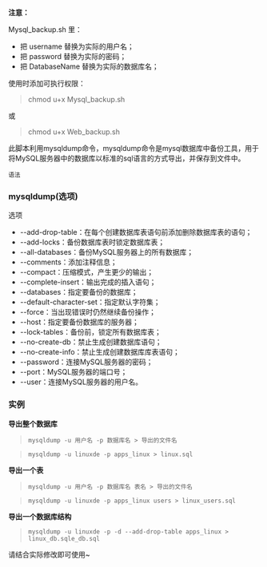 **注意：**

  Mysql_backup.sh 里：
  
* 把 username 替换为实际的用户名；
* 把 password 替换为实际的密码； 
* 把 DatabaseName 替换为实际的数据库名；

使用时添加可执行权限：
> chmod u+x Mysql_backup.sh 

或

> chmod u+x Web_backup.sh

此脚本利用mysqldump命令，mysqldump命令是mysql数据库中备份工具，用于将MySQL服务器中的数据库以标准的sql语言的方式导出，并保存到文件中。

`语法`
### mysqldump(选项)
选项
* --add-drop-table：在每个创建数据库表语句前添加删除数据库表的语句；
* --add-locks：备份数据库表时锁定数据库表；
* --all-databases：备份MySQL服务器上的所有数据库；
* --comments：添加注释信息；
* --compact：压缩模式，产生更少的输出；
* --complete-insert：输出完成的插入语句；
* --databases：指定要备份的数据库；
* --default-character-set：指定默认字符集；
* --force：当出现错误时仍然继续备份操作；
* --host：指定要备份数据库的服务器；
* --lock-tables：备份前，锁定所有数据库表；
* --no-create-db：禁止生成创建数据库语句；
* --no-create-info：禁止生成创建数据库库表语句；
* --password：连接MySQL服务器的密码；
* --port：MySQL服务器的端口号；
* --user：连接MySQL服务器的用户名。

### 实例
**导出整个数据库**

> `mysqldump -u 用户名 -p 数据库名 > 导出的文件名`

> `mysqldump -u linuxde -p apps_linux > linux.sql`

**导出一个表**
> `mysqldump -u 用户名 -p 数据库名 表名 > 导出的文件名`

> `mysqldump -u linuxde -p apps_linux users > linux_users.sql`

**导出一个数据库结构** 
> `mysqldump -u linuxde -p -d --add-drop-table apps_linux > linux_db.sqle_db.sql`

请结合实际修改即可使用~
